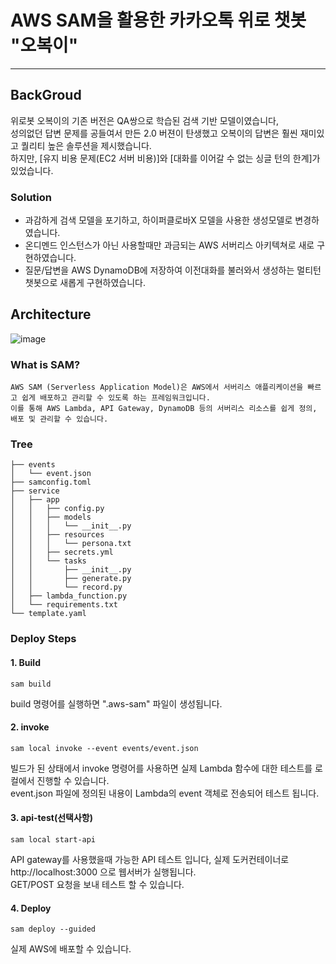 # AWS SAM을 활용한 카카오톡 위로 챗봇 "오복이"

***

## BackGroud
위로봇 오복이의 기존 버전은 QA쌍으로 학습된 검색 기반 모델이였습니다, <br>
성의없던 답변 문제를 공들여서 만든 2.0 버젼이 탄생했고 오복이의 답변은 훨씬 재미있고 퀄리티 높은 솔루션을 제시했습니다. <br>
하지만, [유지 비용 문제(EC2 서버 비용)]와 [대화를 이어갈 수 없는 싱글 턴의 한계]가 있었습니다.

### Solution
- 과감하게 검색 모델을 포기하고, 하이퍼클로바X 모델을 사용한 생성모델로 변경하였습니다.
- 온디멘드 인스턴스가 아닌 사용할때만 과금되는 AWS 서버리스 아키텍쳐로 새로 구현하였습니다.
- 질문/답변을 AWS DynamoDB에 저장하여 이전대화를 불러와서 생성하는 멀티턴 챗봇으로 새롭게 구현하였습니다.

## Architecture
![image](https://github.com/jongmin-oh/comfort-serverless-chatbot/assets/23625693/ca1c51e8-fc41-46de-81f8-051d26ae70e9)

### What is SAM?
```
AWS SAM (Serverless Application Model)은 AWS에서 서버리스 애플리케이션을 빠르고 쉽게 배포하고 관리할 수 있도록 하는 프레임워크입니다.
이를 통해 AWS Lambda, API Gateway, DynamoDB 등의 서버리스 리소스를 쉽게 정의, 배포 및 관리할 수 있습니다.
```

### Tree
```
├── events
│   └── event.json
├── samconfig.toml
├── service
│   ├── app
│   │   ├── config.py
│   │   ├── models
│   │   │   └── __init__.py
│   │   ├── resources
│   │   │   └── persona.txt
│   │   ├── secrets.yml
│   │   └── tasks
│   │       ├── __init__.py
│   │       ├── generate.py
│   │       └── record.py
│   ├── lambda_function.py
│   └── requirements.txt
└── template.yaml
```

### Deploy Steps

#### 1. Build
```
sam build
```
build 명령어를 실행하면 ".aws-sam" 파일이 생성됩니다.

#### 2. invoke
```
sam local invoke --event events/event.json
```
빌드가 된 상태에서 invoke 명령어를 사용하면 실제 Lambda 함수에 대한 테스트를 로컬에서 진행할 수 있습니다.<br>
event.json 파일에 정의된 내용이 Lambda의 event 객체로 전송되어 테스트 됩니다.

#### 3. api-test(선택사항)
```
sam local start-api
```
API gateway를 사용했을때 가능한 API 테스트 입니다, 실제 도커컨테이너로 http://localhost:3000 으로 웹서버가 실행됩니다. <br>
GET/POST 요청을 보내 테스트 할 수 있습니다.

#### 4. Deploy
```
sam deploy --guided
```
실제 AWS에 배포할 수 있습니다.


